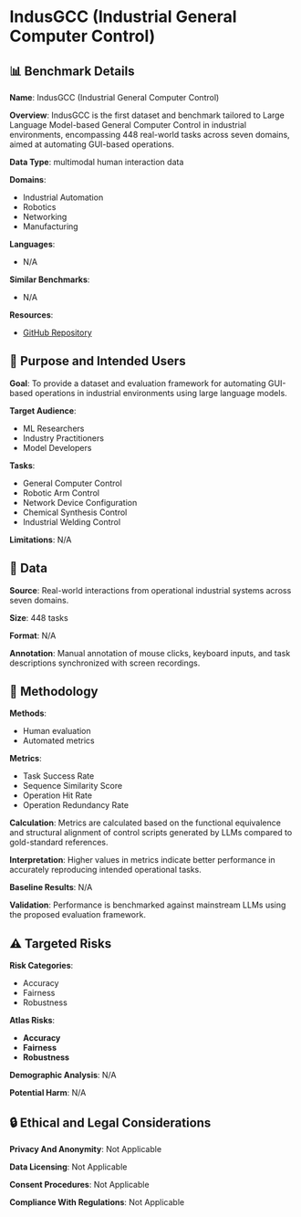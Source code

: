 # IndusGCC (Industrial General Computer Control)

## 📊 Benchmark Details

**Name**: IndusGCC (Industrial General Computer Control)

**Overview**: IndusGCC is the first dataset and benchmark tailored to Large Language Model-based General Computer Control in industrial environments, encompassing 448 real-world tasks across seven domains, aimed at automating GUI-based operations.

**Data Type**: multimodal human interaction data

**Domains**:
- Industrial Automation
- Robotics
- Networking
- Manufacturing

**Languages**:
- N/A

**Similar Benchmarks**:
- N/A

**Resources**:
- [GitHub Repository](https://github.com/Golden-Arc/IndustrialLLM)

## 🎯 Purpose and Intended Users

**Goal**: To provide a dataset and evaluation framework for automating GUI-based operations in industrial environments using large language models.

**Target Audience**:
- ML Researchers
- Industry Practitioners
- Model Developers

**Tasks**:
- General Computer Control
- Robotic Arm Control
- Network Device Configuration
- Chemical Synthesis Control
- Industrial Welding Control

**Limitations**: N/A

## 💾 Data

**Source**: Real-world interactions from operational industrial systems across seven domains.

**Size**: 448 tasks

**Format**: N/A

**Annotation**: Manual annotation of mouse clicks, keyboard inputs, and task descriptions synchronized with screen recordings.

## 🔬 Methodology

**Methods**:
- Human evaluation
- Automated metrics

**Metrics**:
- Task Success Rate
- Sequence Similarity Score
- Operation Hit Rate
- Operation Redundancy Rate

**Calculation**: Metrics are calculated based on the functional equivalence and structural alignment of control scripts generated by LLMs compared to gold-standard references.

**Interpretation**: Higher values in metrics indicate better performance in accurately reproducing intended operational tasks.

**Baseline Results**: N/A

**Validation**: Performance is benchmarked against mainstream LLMs using the proposed evaluation framework.

## ⚠️ Targeted Risks

**Risk Categories**:
- Accuracy
- Fairness
- Robustness

**Atlas Risks**:
- **Accuracy**
- **Fairness**
- **Robustness**

**Demographic Analysis**: N/A

**Potential Harm**: N/A

## 🔒 Ethical and Legal Considerations

**Privacy And Anonymity**: Not Applicable

**Data Licensing**: Not Applicable

**Consent Procedures**: Not Applicable

**Compliance With Regulations**: Not Applicable
